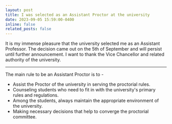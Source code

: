 ```yaml
---
layout: post
title: I was selected as an Assistant Proctor at the university
date: 2023-09-05 15:59:00-0400
inline: false
related_posts: false
---
```

It is my immense pleasure that the university selected me as an Assistant Professor. The decision came out on the 5th of September and will persist until further announcement. I want to thank the Vice Chancellor and related authority of the university.

***

The main rule to be an Assistant Proctor is to -
<ul>
    <li>Assist the Proctor of the university in serving the proctorial rules.</li>
    <li>Counseling students who need to fit in with the university's primary rules and regulations.</li>
    <li>Among the students, always maintain the appropriate environment of the university.</li>
    <li>Making necessary decisions that help to converge the proctorial committee.</li>
</ul>

